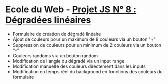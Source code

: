 ﻿# Ecole du Web - [Projet JS N° 8 : Dégradées linéaires](https://www.ecole-du-web.net/)
* Formulaire de création de dégradé linéaire
* Ajout de couleurs pour un maximum de 8 couleurs via un bouton "+"
* Suppression de couleurs pour un minimum de 2 couleurs via un bouton "-"
* Couleurs randoms via un bouton random
* Modification de l'angle du dégradé via un input range
* Modification manuelle des couleurs directement dans les inputs
* Modification en temps réel du background en fonctions des couleurs du formulaire
